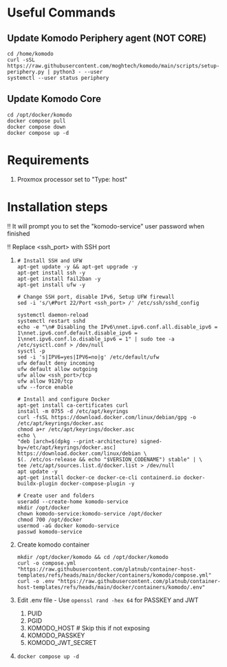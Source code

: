 # Useful Commands
## Update Komodo Periphery agent (NOT CORE)
```
cd /home/komodo
curl -sSL https://raw.githubusercontent.com/moghtech/komodo/main/scripts/setup-periphery.py | python3 - --user
systemctl --user status periphery

```

## Update Komodo Core
```
cd /opt/docker/komodo
docker compose pull
docker compose down
docker compose up -d
```

# Requirements
1. Proxmox processor set to "Type: host"

# Installation steps

‼️ It will prompt you to set the "komodo-service" user password when finished

‼️ Replace <ssh_port> with SSH port

1. ```
   # Install SSH and UFW
   apt-get update -y && apt-get upgrade -y
   apt-get install ssh -y
   apt-get install fail2ban -y
   apt-get install ufw -y
   
   # Change SSH port, disable IPv6, Setup UFW firewall
   sed -i 's/\#Port 22/Port <ssh_port> /' /etc/ssh/sshd_config
   
   systemctl daemon-reload
   systemctl restart sshd
   echo -e "\n# Disabling the IPv6\nnet.ipv6.conf.all.disable_ipv6 = 1\nnet.ipv6.conf.default.disable_ipv6 = 1\nnet.ipv6.conf.lo.disable_ipv6 = 1" | sudo tee -a /etc/sysctl.conf > /dev/null
   sysctl -p
   sed -i 's|IPV6=yes|IPV6=no|g' /etc/default/ufw
   ufw default deny incoming
   ufw default allow outgoing
   ufw allow <ssh_port>/tcp
   ufw allow 9120/tcp
   ufw --force enable
   
   # Install and configure Docker
   apt-get install ca-certificates curl
   install -m 0755 -d /etc/apt/keyrings
   curl -fsSL https://download.docker.com/linux/debian/gpg -o /etc/apt/keyrings/docker.asc
   chmod a+r /etc/apt/keyrings/docker.asc
   echo \
   "deb [arch=$(dpkg --print-architecture) signed-by=/etc/apt/keyrings/docker.asc] https://download.docker.com/linux/debian \
   $(. /etc/os-release && echo "$VERSION_CODENAME") stable" | \
   tee /etc/apt/sources.list.d/docker.list > /dev/null
   apt update -y
   apt-get install docker-ce docker-ce-cli containerd.io docker-buildx-plugin docker-compose-plugin -y
   
   # Create user and folders
   useradd --create-home komodo-service
   mkdir /opt/docker
   chown komodo-service:komodo-service /opt/docker
   chmod 700 /opt/docker
   usermod -aG docker komodo-service
   passwd komodo-service
   ```
2. Create komodo container
   ```
   mkdir /opt/docker/komodo && cd /opt/docker/komodo
   curl -o compose.yml "https://raw.githubusercontent.com/platnub/container-host-templates/refs/heads/main/docker/containers/komodo/compose.yml"
   curl -o .env "https://raw.githubusercontent.com/platnub/container-host-templates/refs/heads/main/docker/containers/komodo/.env"
   ```
3. Edit .env file
       - Use `openssl rand -hex 64` for PASSKEY and JWT
      1. PUID
      2. PGID
      3. KOMODO_HOST # Skip this if not exposing
      4. KOMODO_PASSKEY
      5. KOMODO_JWT_SECRET
  
4. ```
   docker compose up -d
   ```
